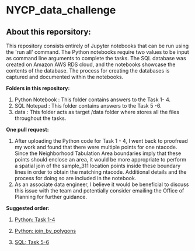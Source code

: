 # NYCP_data_challenge

## About this reporsitory: 

This repository consists entirely of Jupyter notebooks that can be run using the 'run all' command. The Python notebooks require two values to be input as command line arguments to complete the tasks. The SQL database was created on Amazon AWS RDS cloud, and the notebooks showcase the contents of the database. The process for creating the databases is captured and documented within the notebooks.

**Folders in this repository:** 
1. Python Notebook :
    This folder contains answers to the Task 1- 4.  
3. SQL Notepad :
    This folder contains answers to the Task 5 -6. 
6. data :
    This folder acts as target /data folder where stores all the files throughout the tasks. 

**One pull request:** 
1. After uploading the Python code for Task 1 - 4, I went back to proofread my work and found that there were multiple points for one ntacode. Since the Neighborhood Tabulation Area boundaries imply that these points should enclose an area, it would be more appropriate to perform a spatial join of the sample_311 location points inside these boundary lines in order to obtain the matching ntacode. Additional details and the process for doing so are included in the notebook.
2. As an associate data engineer, I believe it would be beneficial to discuss this issue with the team and potentially consider emailing the Office of Planning for further guidance.

**Suggested order:** 

1. [Python: Task 1-4](https://github.com/jasonhaoshengjiang/NYCP_data_challenge/blob/main/Python_Notebook/Task%201%20-%204.ipynb)

2. [Python: join_by_polygons](https://github.com/jasonhaoshengjiang/NYCP_data_challenge/blob/join_by_polygons/Python_Notebook/join_by_polygons.ipynb)

3. [SQL: Task 5-6](https://github.com/jasonhaoshengjiang/NYCP_data_challenge/blob/main/SQL%20Notepad/Task%205%20-%206.ipynb)



